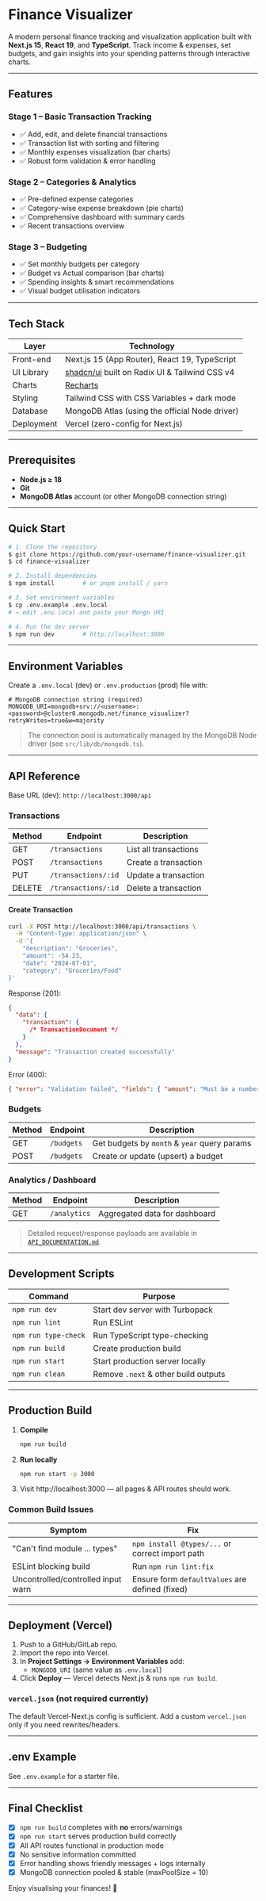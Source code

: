 # Finance Visualizer

A modern personal finance tracking and visualization application built with **Next.js 15**, **React 19**, and **TypeScript**. Track income & expenses, set budgets, and gain insights into your spending patterns through interactive charts.

---

## Features

### Stage 1 – Basic Transaction Tracking

- ✅ Add, edit, and delete financial transactions
- ✅ Transaction list with sorting and filtering
- ✅ Monthly expenses visualization (bar charts)
- ✅ Robust form validation & error handling

### Stage 2 – Categories & Analytics

- ✅ Pre-defined expense categories
- ✅ Category-wise expense breakdown (pie charts)
- ✅ Comprehensive dashboard with summary cards
- ✅ Recent transactions overview

### Stage 3 – Budgeting

- ✅ Set monthly budgets per category
- ✅ Budget vs Actual comparison (bar charts)
- ✅ Spending insights & smart recommendations
- ✅ Visual budget utilisation indicators

---

## Tech Stack

| Layer      | Technology                                                              |
| ---------- | ----------------------------------------------------------------------- |
| Front-end  | Next.js 15 (App Router), React 19, TypeScript                           |
| UI Library | [shadcn/ui](https://ui.shadcn.com/) built on Radix UI & Tailwind CSS v4 |
| Charts     | [Recharts](https://recharts.org/)                                       |
| Styling    | Tailwind CSS with CSS Variables + dark mode                             |
| Database   | MongoDB Atlas (using the official Node driver)                          |
| Deployment | Vercel (zero-config for Next.js)                                        |

---

## Prerequisites

- **Node.js ≥ 18**
- **Git**
- **MongoDB Atlas** account (or other MongoDB connection string)

---

## Quick Start

```bash
# 1. Clone the repository
$ git clone https://github.com/your-username/finance-visualizer.git
$ cd finance-visualizer

# 2. Install dependencies
$ npm install        # or pnpm install / yarn

# 3. Set environment variables
$ cp .env.example .env.local
# → edit .env.local and paste your Mongo URI

# 4. Run the dev server
$ npm run dev        # http://localhost:3000
```

---

## Environment Variables

Create a `.env.local` (dev) or `.env.production` (prod) file with:

```env
# MongoDB connection string (required)
MONGODB_URI=mongodb+srv://<username>:<password>@cluster0.mongodb.net/finance_visualizer?retryWrites=true&w=majority
```

> The connection pool is automatically managed by the MongoDB Node driver (see `src/lib/db/mongodb.ts`).

---

## API Reference

Base URL (dev): `http://localhost:3000/api`

### Transactions

| Method | Endpoint            | Description           |
| ------ | ------------------- | --------------------- |
| GET    | `/transactions`     | List all transactions |
| POST   | `/transactions`     | Create a transaction  |
| PUT    | `/transactions/:id` | Update a transaction  |
| DELETE | `/transactions/:id` | Delete a transaction  |

#### Create Transaction

```bash
curl -X POST http://localhost:3000/api/transactions \
  -H "Content-Type: application/json" \
  -d '{
    "description": "Groceries",
    "amount": -54.23,
    "date": "2024-07-01",
    "category": "Groceries/Food"
}'
```

Response (201):

```json
{
  "data": {
    "transaction": {
      /* TransactionDocument */
    }
  },
  "message": "Transaction created successfully"
}
```

Error (400):

```json
{ "error": "Validation failed", "fields": { "amount": "Must be a number" } }
```

### Budgets

| Method | Endpoint   | Description                                  |
| ------ | ---------- | -------------------------------------------- |
| GET    | `/budgets` | Get budgets by `month` & `year` query params |
| POST   | `/budgets` | Create or update (upsert) a budget           |

### Analytics / Dashboard

| Method | Endpoint     | Description                   |
| ------ | ------------ | ----------------------------- |
| GET    | `/analytics` | Aggregated data for dashboard |

> Detailed request/response payloads are available in [`API_DOCUMENTATION.md`](API_DOCUMENTATION.md).

---

## Development Scripts

| Command              | Purpose                              |
| -------------------- | ------------------------------------ |
| `npm run dev`        | Start dev server with Turbopack      |
| `npm run lint`       | Run ESLint                           |
| `npm run type-check` | Run TypeScript type-checking         |
| `npm run build`      | Create production build              |
| `npm run start`      | Start production server locally      |
| `npm run clean`      | Remove `.next` & other build outputs |

---

## Production Build

1. **Compile**
   ```bash
   npm run build
   ```
2. **Run locally**
   ```bash
   npm run start -p 3000
   ```
3. Visit http://localhost:3000 — all pages & API routes should work.

### Common Build Issues

| Symptom                            | Fix                                             |
| ---------------------------------- | ----------------------------------------------- |
| "Can't find module ... types"      | `npm install @types/...` or correct import path |
| ESLint blocking build              | Run `npm run lint:fix`                          |
| Uncontrolled/controlled input warn | Ensure form `defaultValues` are defined (fixed) |

---

## Deployment (Vercel)

1. Push to a GitHub/GitLab repo.
2. Import the repo into Vercel.
3. In **Project Settings → Environment Variables** add:
   - `MONGODB_URI` (same value as `.env.local`)
4. Click **Deploy** — Vercel detects Next.js & runs `npm run build`.

### `vercel.json` (not required currently)

The default Vercel-Next.js config is sufficient. Add a custom `vercel.json` only if you need rewrites/headers.

---

## .env Example

See `.env.example` for a starter file.

---

## Final Checklist

- [x] `npm run build` completes with **no** errors/warnings
- [x] `npm run start` serves production build correctly
- [x] All API routes functional in production mode
- [x] No sensitive information committed
- [x] Error handling shows friendly messages + logs internally
- [x] MongoDB connection pooled & stable (maxPoolSize = 10)

Enjoy visualising your finances! 🎉
